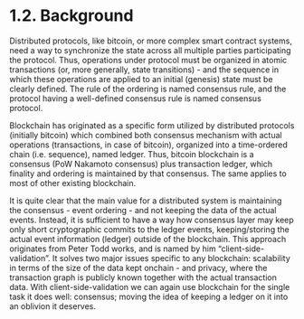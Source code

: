 # 1.2. Background

Distributed protocols, like bitcoin, or more complex smart contract systems, need a way to synchronize the state across all multiple parties participating the protocol. Thus, operations under protocol must be organized in atomic transactions (or, more generally, state transitions) - and the sequence in which these operations are applied to an initial (genesis) state must be clearly defined. The rule of the ordering is named consensus rule, and the protocol having a well-defined consensus rule is named consensus protocol.

Blockchain has originated as a specific form utilized by distributed protocols (initially bitcoin) which combined both consensus mechanism with actual operations (transactions, in case of bitcoin), organized into a time-ordered chain (i.e. sequence), named ledger. Thus, bitcoin blockchain is a consensus (PoW Nakamoto consensus) plus transaction ledger, which finality and ordering is maintained by that consensus. The same applies to most of other existing blockchain.

It is quite clear that the main value for a distributed system is maintaining the consensus - event ordering - and not keeping the data of the actual events. Instead, it is sufficient to have a way how consensus layer may keep only short cryptographic commits to the ledger events, keeping/storing the actual event information (ledger) outside of the blockchain. This approach originates from Peter Todd works, and is named by him “client-side-validation”. It solves two major issues specific to any blockchain: scalability in terms of the size of the data kept onchain - and privacy, where the transaction graph is publicly known together with the actual transaction data. With client-side-validation we can again use blockchain for the single task it does well: consensus; moving the idea of keeping a ledger on it into an oblivion it deserves.

